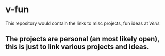 # v-fun

This repository would contain the links to misc projects, fun ideas at _Veris_

## The projects are personal (an most likely open), this is just to link various projects and ideas.
